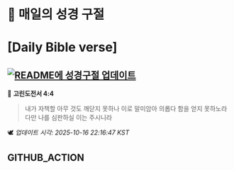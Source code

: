 # 🙏 매일의 성경 구절
# [Daily Bible verse]
## [![README에 성경구절 업데이트](https://github.com/DONGSUKA/first_test/actions/workflows/update-readme-bible.yml/badge.svg)](https://github.com/DONGSUKA/first_test/actions/workflows/update-readme-bible.yml)
<!-- START_BIBLE_VERSE -->
📖 **고린도전서 4:4**
> 내가 자책할 아무 것도 깨닫지 못하나 이로 말미암아 의롭다 함을 얻지 못하노라 다만 나를 심판하실 이는 주시니라

🕊️ _업데이트 시각: 2025-10-16 22:16:47 KST_
  <!-- END_BIBLE_VERSE -->
## GITHUB_ACTION
